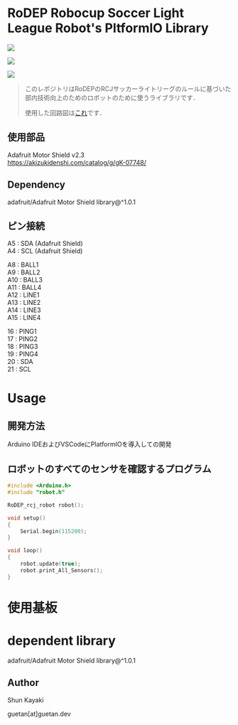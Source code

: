 # RoDEP Robocup Soccer Light League Robot's PltformIO Library
![](https://img.shields.io/badge/VSCode-PlatformIO-blue.svg?logo=visualstudiocode)

![](https://img.shields.io/badge/ArduinoIDE-Arduino_Uno-green.svg?logo=arduino)

![](https://img.shields.io/badge/ArduinoIDE-Arduino_Duemilanove-green.svg?logo=arduino)



> このレポジトリはRoDEPのRCJサッカーライトリーグのルールに基づいた部内技術向上のためのロボットのために使うライブラリです．
> 
>使用した回路図は[これ](https://github.com/rodep-soft/RoDEP-Soccer-Robot-Circuit/blob/master/Adafruit-Shield.png)です．
## 使用部品
Adafruit Motor Shield v2.3  
https://akizukidenshi.com/catalog/g/gK-07748/

## Dependency
adafruit/Adafruit Motor Shield library@^1.0.1

## ピン接続
A5 : SDA (Adafruit Shield)  
A4 : SCL (Adafruit Shield)  

A8 : BALL1  
A9 : BALL2  
A10 : BALL3  
A11 : BALL4  
A12 : LINE1  
A13 : LINE2  
A14 : LINE3  
A15 : LINE4

16 : PING1  
17 : PING2  
18 : PING3  
19 : PING4  
20 : SDA  
21 : SCL  

# Usage

## 開発方法
Arduino IDEおよびVSCodeにPlatformIOを導入しての開発


## ロボットのすべてのセンサを確認するプログラム
```cpp
#include <Arduino.h>
#include "robot.h"

RoDEP_rcj_robot robot();

void setup()
{
    Serial.begin(115200);
}

void loop()
{
    robot.update(true);
    robot.print_All_Sensors();
}
```

# 使用基板

# dependent library
adafruit/Adafruit Motor Shield library@^1.0.1


## Author
Shun Kayaki

guetan[at]guetan.dev